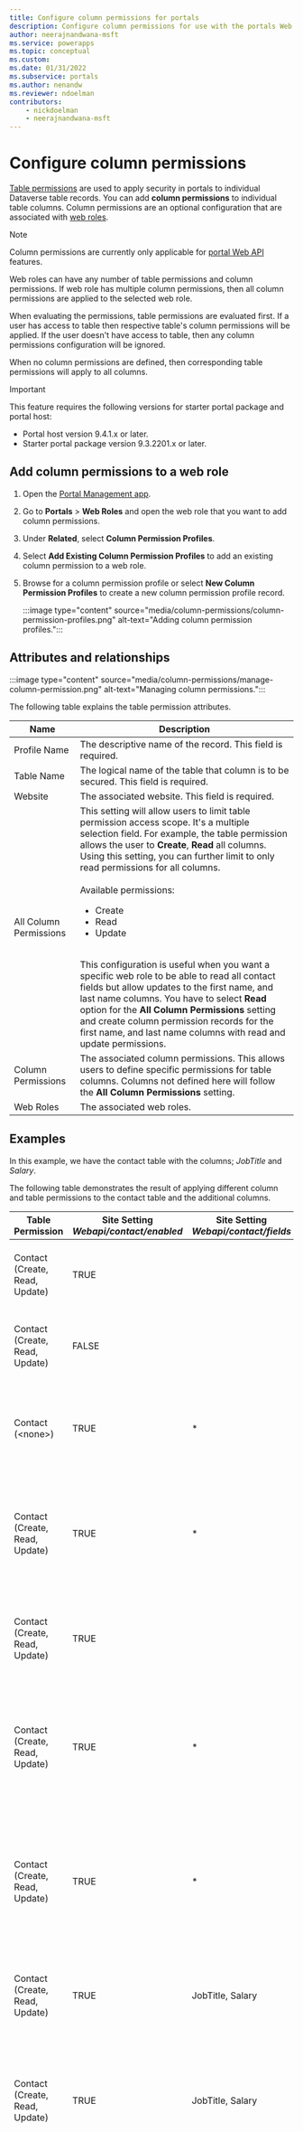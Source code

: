 ```yaml
---
title: Configure column permissions for portals
description: Configure column permissions for use with the portals Web API. 
author: neerajnandwana-msft
ms.service: powerapps
ms.topic: conceptual
ms.custom: 
ms.date: 01/31/2022
ms.subservice: portals
ms.author: nenandw
ms.reviewer: ndoelman
contributors:
    - nickdoelman
    - neerajnandwana-msft
---
```


# Configure column permissions

[Table permissions](assign-entity-permissions.md) are used to apply security in portals to individual Dataverse table records. You can add **column permissions** to individual table columns. Column permissions are an optional configuration that are associated with [web roles](create-web-roles.md).

> [!NOTE]
> Column permissions are currently only applicable for [portal Web API](../web-api-overview.md) features.

Web roles can have any number of table permissions and column permissions. If web role has multiple column permissions, then all column permissions are applied to the selected web role.

When evaluating the permissions, table permissions are evaluated first. If a user has access to table then respective table's column permissions will be applied. If the user doesn't have access to table, then any column permissions configuration will be ignored.

When no column permissions are defined, then corresponding table permissions will apply to all columns.

> [!Important]
> This feature requires the following versions for starter portal package and portal host:
> - Portal host version 9.4.1.x or later.
> - Starter portal package version 9.3.2201.x or later.

## Add column permissions to a web role

1. Open the [Portal Management app](configure-portal.md).

1. Go to **Portals** > **Web Roles** and open the web role that you want to add column permissions.

1. Under **Related**, select **Column Permission Profiles**.

1. Select **Add Existing Column Permission Profiles** to add an existing column permission to a web role.

1. Browse for a column permission profile or select **New Column Permission Profiles** to create a new column permission profile record.

    :::image type="content" source="media/column-permissions/column-permission-profiles.png" alt-text="Adding column permission profiles.":::

## Attributes and relationships

:::image type="content" source="media/column-permissions/manage-column-permission.png" alt-text="Managing column permissions.":::

The following table explains the table permission attributes.

| **Name** | **Description** |
|-------------------------|-------------------------|
| Profile Name | The descriptive name of the record. This field is required. |
| Table Name | The logical name of the table that column is to be secured. This field is required. |
| Website | The associated website. This field is required. |
| All Column Permissions | This setting will allow users to limit table permission access scope. It's a multiple selection field. For example, the table permission allows the user to **Create**, **Read** all columns. Using this setting, you can further limit to only read permissions for all columns.</br></br>Available permissions:<ul><li>Create</li><li>Read</li><li>Update</li></ul></br>This configuration is useful when you want a specific web role to be able to read all contact fields but allow updates to the first name, and last name columns. You have to select **Read** option for the **All Column Permissions** setting and create column permission records for the first name, and last name columns with read and update permissions. |
| Column Permissions | The associated column permissions. This allows users to define specific permissions for table columns. Columns not defined here will follow the **All Column Permissions** setting. |
| Web Roles | The associated web roles. |

## Examples

In this example, we have the contact table with the columns; *JobTitle* and *Salary*.

The following table demonstrates the result of applying different column and table permissions to the contact table and the additional columns.

| **Table Permission** | **Site Setting**<br><em>**Webapi/contact/enabled**</em> | **Site Setting**<br><em>**Webapi/contact/fields**</em> | **Column Permission** | **Scenario** |
|-------------------------|-------------------------|-------------------------|-------------------------|-------------------------|
| Contact (Create, Read, Update) | TRUE |  |  | User will not have any permissions to the columns. |
| Contact (Create, Read, Update) | FALSE |  |  | User will not have any permissions to the columns. |
| Contact (&lt;none&gt;) | TRUE | * | **All Column Permissions:** Create, Read, Update</br>**Column Permissions:** &lt;none&gt; | User will not have any permissions to the columns. |
| Contact (Create, Read, Update) | TRUE | * |  | User will have Create, Read, Update permissions on all contact table columns. |
| Contact (Create, Read, Update) | TRUE |  | **All Column Permissions:** Create, Read, Update</br>**Column Permissions:** &lt;none&gt; | User will not have any permissions to the columns. |
| Contact (Create, Read, Update) | TRUE | * | **All Column Permissions:** &lt;none&gt;</br>**Column Permissions:**</br><ul></br><li>**JobTitle:** Read</li></br></ul> | User will have Read on JobTitle and Create, Read, Update on all the other columns. |
| Contact (Create, Read, Update) | TRUE | * | **All Column Permissions:** Read</br>**Column Permissions:**</br><ul></br><li>**JobTitle:** Create, Read, Update</li></br></ul> | User will have Create, Read, Update on JobTitle and only Read on all the other columns. |
| Contact (Create, Read, Update) | TRUE | JobTitle, Salary |  | User will have Create, Read, Update on JobTitle and Salary. |
| Contact (Create, Read, Update) | TRUE | JobTitle, Salary | **All Column Permissions:** Create, Read, Update</br>**Column Permissions:** &lt;none&gt; | User will have Create, Read, Update on JobTitle and Salary, no permission on other columns. |
| Contact (Create, Read, Update) | TRUE | JobTitle, Salary | **All Column Permissions:** &lt;none&gt;</br>**Column Permissions:**</br><ul></br><li>**JobTitle:** Create, Read, Update</li></br><li>**Salary:** Create, Read, Update</li></br></ul> | User will have Create, Read, Update on JobTitle and Salary. |
| Contact (Create, Read, Update) | TRUE | JobTitle | **All Column Permissions:** &lt;none&gt;</br>**Column Permissions:**</br><ul></br><li>**JobTitle:** Create, Read, Update</li></br><li>**Salary:** Create, Read, Update</li></br></ul> | User will have Create, Read, Update on JobTitle and no permission on Salary. |
| Contact (Create, Read, Update) | TRUE | JobTitle, Salary | **All Column Permissions:** &lt;none&gt;</br>**Column Permissions:**</br><ul></br><li>**JobTitle:** Create, Read, Update</li></br><li>**Salary:** Read</li></br></ul> | User will have Create, Read, Update on JobTitle, and Read on Salary. |

### See also

[Assign table permissions](assign-entity-permissions.md)</br>
[Create web roles for portals](create-web-roles.md)</br>
[Portals Web API overview](../web-api-overview.md)

[!INCLUDE[footer-include](../../../includes/footer-banner.md)]
